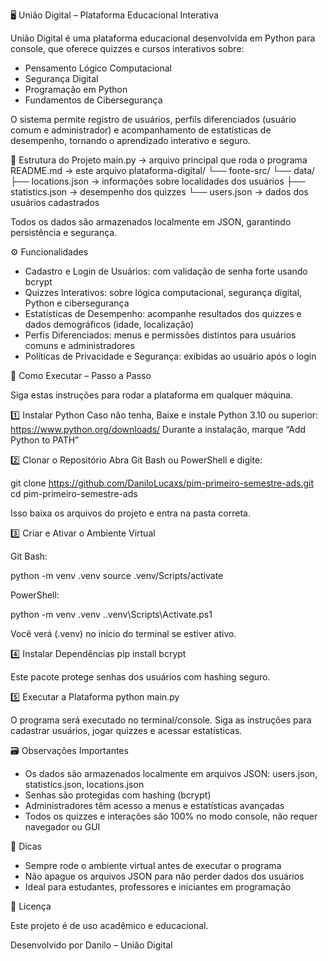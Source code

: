🖥️ União Digital – Plataforma Educacional Interativa

União Digital é uma plataforma educacional desenvolvida em Python para console, que oferece quizzes e cursos interativos sobre:

- Pensamento Lógico Computacional
- Segurança Digital
- Programação em Python
- Fundamentos de Cibersegurança

O sistema permite registro de usuários, perfils diferenciados (usuário comum e administrador) e acompanhamento de estatísticas de desempenho, tornando o aprendizado interativo e seguro.

📂 Estrutura do Projeto
main.py                  → arquivo principal que roda o programa
README.md                → este arquivo
plataforma-digital/
└── fonte-src/
    └── data/
        ├── locations.json    → informações sobre localidades dos usuários
        ├── statistics.json   → desempenho dos quizzes
        └── users.json        → dados dos usuários cadastrados


Todos os dados são armazenados localmente em JSON, garantindo persistência e segurança.

⚙️ Funcionalidades
- Cadastro e Login de Usuários: com validação de senha forte usando bcrypt
- Quizzes Interativos: sobre lógica computacional, segurança digital, Python e cibersegurança
- Estatísticas de Desempenho: acompanhe resultados dos quizzes e dados demográficos (idade, localização)
- Perfis Diferenciados: menus e permissões distintos para usuários comuns e administradores
- Políticas de Privacidade e Segurança: exibidas ao usuário após o login

🏃 Como Executar – Passo a Passo

Siga estas instruções para rodar a plataforma em qualquer máquina.

1️⃣ Instalar Python
Caso não tenha, Baixe e instale Python 3.10 ou superior: https://www.python.org/downloads/
Durante a instalação, marque “Add Python to PATH”

2️⃣ Clonar o Repositório
Abra Git Bash ou PowerShell e digite:

git clone https://github.com/DaniloLucaxs/pim-primeiro-semestre-ads.git
cd pim-primeiro-semestre-ads

Isso baixa os arquivos do projeto e entra na pasta correta.

3️⃣ Criar e Ativar o Ambiente Virtual

Git Bash:

python -m venv .venv
source .venv/Scripts/activate

PowerShell:

python -m venv .venv
.\.venv\Scripts\Activate.ps1

Você verá (.venv) no início do terminal se estiver ativo.

4️⃣ Instalar Dependências
pip install bcrypt

Este pacote protege senhas dos usuários com hashing seguro.

5️⃣ Executar a Plataforma
python main.py

O programa será executado no terminal/console.
Siga as instruções para cadastrar usuários, jogar quizzes e acessar estatísticas.

🗃️ Observações Importantes
- Os dados são armazenados localmente em arquivos JSON: users.json, statistics.json, locations.json
- Senhas são protegidas com hashing (bcrypt)
- Administradores têm acesso a menus e estatísticas avançadas
- Todos os quizzes e interações são 100% no modo console, não requer navegador ou GUI

📌 Dicas
- Sempre rode o ambiente virtual antes de executar o programa
- Não apague os arquivos JSON para não perder dados dos usuários
- Ideal para estudantes, professores e iniciantes em programação

📄 Licença

Este projeto é de uso acadêmico e educacional.

Desenvolvido por Danilo – União Digital
